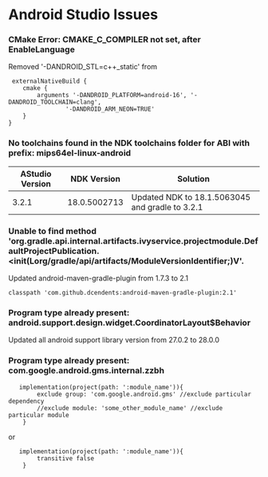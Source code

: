 # Android Studio Issues

### CMake Error: CMAKE_C_COMPILER not set, after EnableLanguage
Removed '-DANDROID_STL=c++_static' from
```
 externalNativeBuild {
    cmake {
        arguments '-DANDROID_PLATFORM=android-16', '-DANDROID_TOOLCHAIN=clang',
                '-DANDROID_ARM_NEON=TRUE'
    }
}
```
### No toolchains found in the NDK toolchains folder for ABI with prefix: mips64el-linux-android

| AStudio Version | NDK Version | Solution |
| --------------- | ----------- | -------- |
| 3.2.1 | 18.0.5002713 | Updated NDK to 18.1.5063045 and gradle to 3.2.1 |


### Unable to find method 'org.gradle.api.internal.artifacts.ivyservice.projectmodule.DefaultProjectPublication.<init(Lorg/gradle/api/artifacts/ModuleVersionIdentifier;)V'.

Updated android-maven-gradle-plugin from 1.7.3 to 2.1

``` 
classpath 'com.github.dcendents:android-maven-gradle-plugin:2.1'
```
### Program type already present: android.support.design.widget.CoordinatorLayout$Behavior

Updated all android support library version from 27.0.2 to 28.0.0

### Program type already present: com.google.android.gms.internal.zzbh
```
   implementation(project(path: ':module_name')){
        exclude group: 'com.google.android.gms' //exclude particular dependency
        //exclude module: 'some_other_module_name' //exclude particular module
    }
```
or
```
   implementation(project(path: ':module_name')){
        transitive false
    }
```
    
